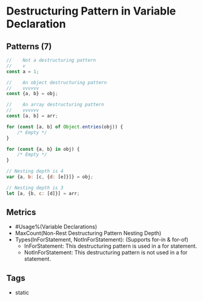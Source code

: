# Destructuring Pattern in Variable Declaration

## Patterns (7)

```js
//    Not a destructuring pattern
//    v
const a = 1;

//    An object destructuring pattern
//    vvvvvv
const {a, b} = obj;

//    An array destructuring pattern
//    vvvvvv
const [a, b] = arr;

for (const [a, b] of Object.entries(obj)) {
    /* Empty */
}

for (const {a, b} in obj) {
    /* Empty */
}

// Nesting depth is 4
var {a, b: [c, {d: [e]}]} = obj;

// Nesting depth is 3
let [a, {b, c: [d]}] = arr;
```

## Metrics

* #Usage%(Variable Declarations)
* MaxCount(Non-Rest Destructuring Pattern Nesting Depth)
* Types(InForStatement, NotInForStatement): (Supports for-in & for-of)
    * InForStatement: This destructuring pattern is used in a for statement.
    * NotInForStatement: This destructuring pattern is not used in a for statement.

## Tags

* static
